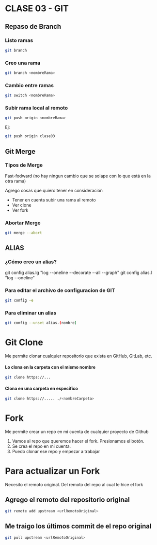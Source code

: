 # CLASE 03 - GIT

## Repaso de Branch

### Listo ramas

```sh
git branch
```

### Creo una rama

```sh
git branch <nombreRama>
```

### Cambio entre ramas

```sh
git switch <nombreRama>
```

### Subir rama local al remoto

```sh
git push origin <nombreRama>
```

Ej:

```sh
git push origin clase03
```

## Git Merge

### Tipos de Merge

Fast-fodward (no hay ningun cambio que se solape con lo que está en la otra rama)

Agrego cosas que quiero tener en consideración

- Tener en cuenta subir una rama al remoto
- Ver clone
- Ver fork

### Abortar Merge

```sh
git merge --abort
```

## ALIAS

### ¿Cómo creo un alias?

git config alias.lg "log --oneline --decorate --all --graph"
git config alias.l "log --oneline"

### Para editar el archivo de configuracion de GIT

```sh
git config -e
```

### Para eliminar un alias

```sh
git config --unset alias.(nombre)
```

# Git Clone

Me permite clonar cualquier repositorio que exista en GitHub, GitLab, etc.

#### Lo clona en la carpeta con el mismo nombre

```sh
git clone https://...
```

#### Clona en una carpeta en específico

```sh
git clone https://..... ./<nombreCarpeta>
```

# Fork

Me permite crear un repo en mi cuenta de cualquier proyecto de Github

1. Vamos al repo que queremos hacer el fork. Presionamos el botón.
2. Se crea el repo en mi cuenta.
3. Puedo clonar ese repo y empezar a trabajar

# Para actualizar un Fork

Necesito el remoto original. Del remoto del repo al cual le hice el fork

## Agrego el remoto del repositorio original

```sh
git remote add upstream <urlRemotoOriginal>
```

## Me traigo los últimos commit de el repo original

```sh
git pull upstream <urlRemotoOriginal>
```
